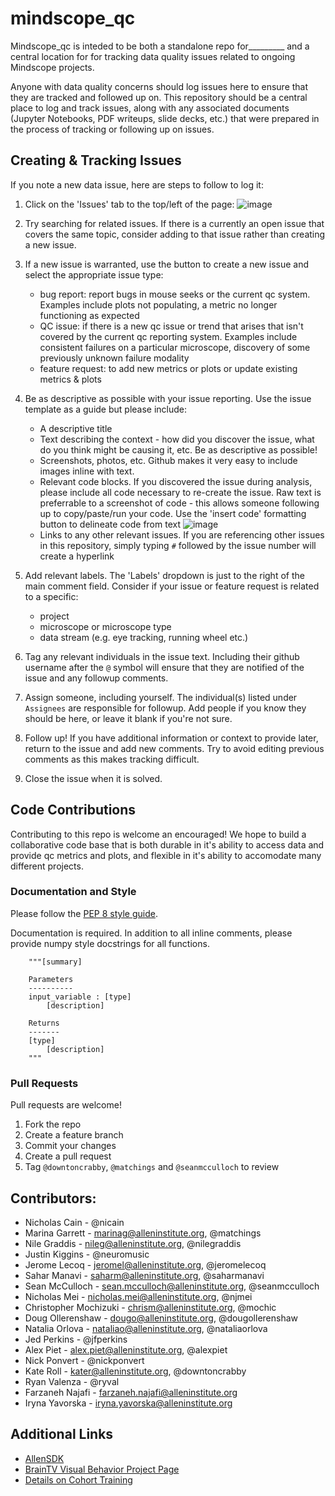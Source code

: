 # mindscope_qc
Mindscope_qc is inteded to be both a standalone repo for_________  and a central location for for tracking data quality issues related to ongoing Mindscope projects.


Anyone with data quality concerns should log issues here to ensure that they are tracked and followed up on. This repository should be a central place to log and track issues, along with any associated documents (Jupyter Notebooks, PDF writeups, slide decks, etc.) that were prepared in the process of tracking or following up on issues.


## Creating & Tracking Issues
If you note a new data issue, here are steps to follow to log it:
1. Click on the 'Issues' tab to the top/left of the page:
![image](https://user-images.githubusercontent.com/19944442/128929021-1cde3fab-414e-4e92-bca3-f5d16b79007c.png)

2. Try searching for related issues. If there is a currently an open issue that covers the same topic, consider adding to that issue rather than creating a new issue.

3. If a new issue is warranted, use the button to create a new issue and select the appropriate issue type: 
   * bug report: report bugs in mouse seeks or the current qc system. Examples include plots not populating, a metric no longer functioning as expected 
   * QC issue: if there is a new qc issue or trend that arises that isn't covered by the current qc reporting system. Examples include consistent failures on a particular microscope, discovery of some previously unknown failure modality
   * feature request: to add new metrics or plots or update existing metrics & plots
   
4. Be as descriptive as possible with your issue reporting. Use the issue template as a guide but please include:
    * A descriptive title
    * Text describing the context - how did you discover the issue, what do you think might be causing it, etc. Be as descriptive as possible!
    * Screenshots, photos, etc. Github makes it very easy to include images inline with text.
    * Relevant code blocks. If you discovered the issue during analysis, please include all code necessary to re-create the issue. Raw text is preferrable to a screenshot of code - this allows someone following up to copy/paste/run your code. Use the 'insert code' formatting button to delineate code from text
    ![image](https://user-images.githubusercontent.com/19944442/128932459-39f3ad8e-3d0d-46d3-96d5-7f9a226175a3.png)
    * Links to any other relevant issues. If you are referencing other issues in this repository, simply typing `#` followed by the issue number will create a hyperlink
    
5. Add relevant labels. The 'Labels' dropdown is just to the right of the main comment field. Consider if your issue or feature request is related to a specific:
   * project
   * microscope or microscope type
   * data stream (e.g. eye tracking, running wheel etc.)
  
6. Tag any relevant individuals in the issue text. Including their github username after the `@` symbol will ensure that they are notified of the issue and any followup comments.

7. Assign someone, including yourself. The individual(s) listed under `Assignees` are responsible for followup. Add people if you know they should be here, or leave it blank if you're not sure.

8. Follow up! If you have additional information or context to provide later, return to the issue and add new comments. Try to avoid editing previous comments as this makes tracking difficult.

9. Close the issue when it is solved.



## Code Contributions
Contributing to this repo is welcome an encouraged! We hope to build a collaborative code base that is both durable in it's ability to access data and provide qc metrics and plots, and flexible in it's ability to accomodate many different projects. 


### Documentation and Style
Please follow the [PEP 8 style guide](https://www.python.org/dev/peps/pep-0008/). 


Documentation is required. 
In addition to all inline comments, please provide numpy style docstrings for all functions. 
```
    """[summary]

    Parameters
    ----------
    input_variable : [type]
        [description]

    Returns
    -------
    [type]
        [description]
    """
```

### Pull Requests
Pull requests are welcome!

1. Fork the repo
2. Create a feature branch
3. Commit your changes
4. Create a pull request
5. Tag `@downtoncrabby`, `@matchings`  and `@seanmcculloch`  to review



## Contributors:

- Nicholas Cain - @nicain
- Marina Garrett - marinag@alleninstitute.org, @matchings
- Nile Graddis - nileg@alleninstitute.org, @nilegraddis
- Justin Kiggins - @neuromusic
- Jerome Lecoq - jeromel@alleninstitute.org, @jeromelecoq
- Sahar Manavi - saharm@alleninstitute.org, @saharmanavi
- Sean McCulloch - sean.mcculloch@alleninstitute.org, @seanmcculloch
- Nicholas Mei - nicholas.mei@alleninstitute.org, @njmei
- Christopher Mochizuki - chrism@alleninstitute.org, @mochic
- Doug Ollerenshaw - dougo@alleninstitute.org, @dougollerenshaw
- Natalia Orlova - nataliao@alleninstitute.org, @nataliaorlova
- Jed Perkins - @jfperkins
- Alex Piet - alex.piet@alleninstitute.org, @alexpiet
- Nick Ponvert - @nickponvert
- Kate Roll - kater@alleninstitute.org, @downtoncrabby
- Ryan Valenza - @ryval
- Farzaneh Najafi - farzaneh.najafi@alleninstitute.org
- Iryna Yavorska - iryna.yavorska@alleninstitute.org


## Additional Links

- [AllenSDK](https://github.com/AllenInstitute/AllenSDK)
- [BrainTV Visual Behavior Project Page](http://confluence.corp.alleninstitute.org/display/CP/Brain+Observatory%3A+Visual+Behavior)
- [Details on Cohort Training](http://confluence.corp.alleninstitute.org/display/CP/_EXPERIMENTS)